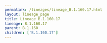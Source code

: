 ```yaml
---
permalink: /lineages/lineage_B.1.160.17.html
layout: lineage_page
title: Lineage B.1.160.17
lineage: B.1.160.17
parent: B.1.160
children: ['B.1.160.17']
---
```

